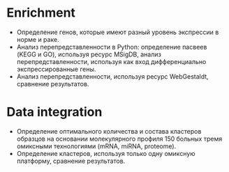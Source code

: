 # Enrichment
* Определение генов, которые имеют разный уровень экспрессии в норме и раке. 
* Анализ перепредставленности в Python: определение пасвеев (KEGG и GO), используя ресурс MSigDB, анализ перепредставленности, используя как вход дифференциально экспрессированные гены.
* Анализ перепредставленности, используя ресурс WebGestaldt, сравнение результатов.

# Data integration
* Определение оптимального количества и состава кластеров образцов на основании молекулярного профиля 150 больных тремя омиксными технологиями (mRNA, miRNA, proteome).
* Определение кластеров, используя только одну омиксную платформу, сравнение результатов.
